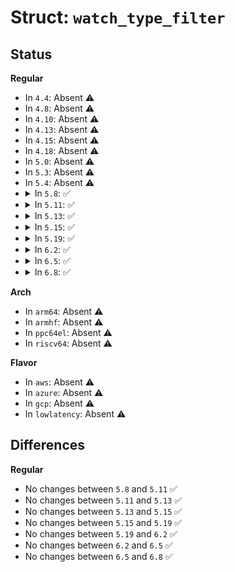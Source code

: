 # Struct: <code>watch_type_filter</code>

## Status
<b>Regular</b>
<ul>
<li>
In <code>4.4</code>: Absent ⚠️
</li>
<li>
In <code>4.8</code>: Absent ⚠️
</li>
<li>
In <code>4.10</code>: Absent ⚠️
</li>
<li>
In <code>4.13</code>: Absent ⚠️
</li>
<li>
In <code>4.15</code>: Absent ⚠️
</li>
<li>
In <code>4.18</code>: Absent ⚠️
</li>
<li>
In <code>5.0</code>: Absent ⚠️
</li>
<li>
In <code>5.3</code>: Absent ⚠️
</li>
<li>
In <code>5.4</code>: Absent ⚠️
</li>
<li>
<details>
<summary>In <code>5.8</code>: ✅</summary>

```c
struct watch_type_filter {
    enum watch_notification_type type;
    __u32 subtype_filter[1];
    __u32 info_filter;
    __u32 info_mask;
};
```
</details>
</li>
<li>
<details>
<summary>In <code>5.11</code>: ✅</summary>

```c
struct watch_type_filter {
    enum watch_notification_type type;
    __u32 subtype_filter[1];
    __u32 info_filter;
    __u32 info_mask;
};
```
</details>
</li>
<li>
<details>
<summary>In <code>5.13</code>: ✅</summary>

```c
struct watch_type_filter {
    enum watch_notification_type type;
    __u32 subtype_filter[1];
    __u32 info_filter;
    __u32 info_mask;
};
```
</details>
</li>
<li>
<details>
<summary>In <code>5.15</code>: ✅</summary>

```c
struct watch_type_filter {
    enum watch_notification_type type;
    __u32 subtype_filter[1];
    __u32 info_filter;
    __u32 info_mask;
};
```
</details>
</li>
<li>
<details>
<summary>In <code>5.19</code>: ✅</summary>

```c
struct watch_type_filter {
    enum watch_notification_type type;
    __u32 subtype_filter[1];
    __u32 info_filter;
    __u32 info_mask;
};
```
</details>
</li>
<li>
<details>
<summary>In <code>6.2</code>: ✅</summary>

```c
struct watch_type_filter {
    enum watch_notification_type type;
    __u32 subtype_filter[1];
    __u32 info_filter;
    __u32 info_mask;
};
```
</details>
</li>
<li>
<details>
<summary>In <code>6.5</code>: ✅</summary>

```c
struct watch_type_filter {
    enum watch_notification_type type;
    __u32 subtype_filter[1];
    __u32 info_filter;
    __u32 info_mask;
};
```
</details>
</li>
<li>
<details>
<summary>In <code>6.8</code>: ✅</summary>

```c
struct watch_type_filter {
    enum watch_notification_type type;
    __u32 subtype_filter[1];
    __u32 info_filter;
    __u32 info_mask;
};
```
</details>
</li>
</ul>
<b>Arch</b>
<ul>
<li>
In <code>arm64</code>: Absent ⚠️
</li>
<li>
In <code>armhf</code>: Absent ⚠️
</li>
<li>
In <code>ppc64el</code>: Absent ⚠️
</li>
<li>
In <code>riscv64</code>: Absent ⚠️
</li>
</ul>
<b>Flavor</b>
<ul>
<li>
In <code>aws</code>: Absent ⚠️
</li>
<li>
In <code>azure</code>: Absent ⚠️
</li>
<li>
In <code>gcp</code>: Absent ⚠️
</li>
<li>
In <code>lowlatency</code>: Absent ⚠️
</li>
</ul>

## Differences
<b>Regular</b>
<ul>
<li>
No changes between <code>5.8</code> and <code>5.11</code> ✅
</li>
<li>
No changes between <code>5.11</code> and <code>5.13</code> ✅
</li>
<li>
No changes between <code>5.13</code> and <code>5.15</code> ✅
</li>
<li>
No changes between <code>5.15</code> and <code>5.19</code> ✅
</li>
<li>
No changes between <code>5.19</code> and <code>6.2</code> ✅
</li>
<li>
No changes between <code>6.2</code> and <code>6.5</code> ✅
</li>
<li>
No changes between <code>6.5</code> and <code>6.8</code> ✅
</li>
</ul>
